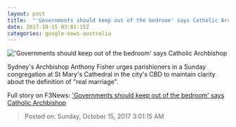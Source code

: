 ```yaml
---
layout: post
title:  "'Governments should keep out of the bedroom' says Catholic Archbishop"
date: 2017-10-15 03:01:15Z
categories: google-news-australia
---
```


!['Governments should keep out of the bedroom' says Catholic Archbishop](http://www.abc.net.au/news/image/9051650-1x1-700x700.jpg)

Sydney's Archbishop Anthony Fisher urges parishioners in a Sunday congregation at St Mary's Cathedral in the city's CBD to maintain clarity about the definition of "real marriage".


Full story on F3News: ['Governments should keep out of the bedroom' says Catholic Archbishop](http://www.f3nws.com/n/RDFMe)

> Posted on: Sunday, October 15, 2017 3:01:15 AM
